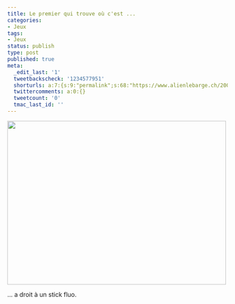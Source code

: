 ```yaml
---
title: Le premier qui trouve où c'est ...
categories:
- Jeux
tags:
- Jeux
status: publish
type: post
published: true
meta:
  _edit_last: '1'
  tweetbackscheck: '1234577951'
  shorturls: a:7:{s:9:"permalink";s:68:"https://www.alienlebarge.ch/2008/06/06/le-premier-qui-trouve-ou-cest/";s:7:"tinyurl";s:25:"https://tinyurl.com/cwtjqe";s:4:"isgd";s:17:"https://is.gd/imZ5";s:5:"bitly";s:18:"https://bit.ly/eHNQ";s:5:"snipr";s:22:"https://snipr.com/bakdi";s:5:"snurl";s:22:"https://snurl.com/bakdi";s:7:"snipurl";s:24:"https://snipurl.com/bakdi";}
  twittercomments: a:0:{}
  tweetcount: '0'
  tmac_last_id: ''
---
```

<a href="https://dlgjp9x71cipk.cloudfront.net/2008/06/dsc00279.jpg"><img class="alignnone size-medium wp-image-530" title="Oukecé" src="https://dlgjp9x71cipk.cloudfront.net/2008/06/dsc00279-500x375.jpg" alt="" width="500" height="375" /></a>

... a droit à un stick fluo.
